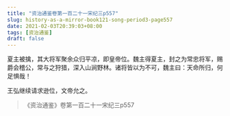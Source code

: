```yaml
---
title: "资治通鉴卷第一百二十一宋纪三p557"
slug: history-as-a-mirror-book121-song-period3-page557
date: 2021-02-03T20:39:03+08:00
tags: [资治通鉴]
draft: false
---
```


夏主被擒，其大将军聚余众归平凉，即皇帝位。魏主得夏主，封之为常忠将军，赐爵会稽公，常与之狩猎，深入山涧野林。诸将皆以为不可，魏主曰：天命所归，何足惧哉！

王弘继续请求逊位，文帝允之。

> 《资治通鉴》卷第一百二十一宋纪三p557
